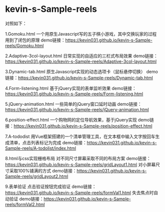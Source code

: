﻿# kevin-s-Sample-reels

对照如下：

1.Gomoku.html
一个用原生Javascript写的五子棋小游戏，其中交换玩家的过程用到了闭包的原理
demo链接：https://kevin031.github.io/kevin-s-Sample-reels/Gomoku.html

2.Adaptive-3col-layout.html
日常实现的自适应的三栏式布局效果
demo链接：https://kevin031.github.io/kevin-s-Sample-reels/Adaptive-3col-layout.html

3.Dynamic-tab.html
原生Javascript实现的动态选项卡（鼠标悬停切换）
demo链接：https://kevin031.github.io/kevin-s-Sample-reels/Dynamic-tab.html

4.Form-listening.html
基于jQuery实现的表单监听效果
demo链接：https://kevin031.github.io/kevin-s-Sample-reels/Form-listening.html

5.jQuery-animation.html
一些简单的jQuery窗口延时动画
demo链接：https://kevin031.github.io/kevin-s-Sample-reels/jQuery-animation.html

6.position-effect.html
一个购物网的定位导航效果，基于jQuery实现
demo链接：https://kevin031.github.io/kevin-s-Sample-reels/position-effect.html

7.A-tododist
用Vue框架搭建的一个清单管理工具，在文本框中输入文字按回车生成清单，点击列表标记为完成
demo链接：https://kevin031.github.io/kevin-s-Sample-reels/A-todolist/index.html

8.html与css实现栅格布局
对不同尺寸屏幕采取不同的布局方案
demo链接：https://kevin031.github.io/kevin-s-Sample-reels/gridLayout1.html
对小屏幕尺寸采取100%铺满的方式
demo链接：https://kevin031.github.io/kevin-s-Sample-reels/gridLayout2.html

9.表单验证
点击验证按钮完成验证
demo链接：https://kevin031.github.io/kevin-s-Sample-reels/formVal1.html
失去焦点时自动验证
demo链接：https://kevin031.github.io/kevin-s-Sample-reels/formVal2.html
